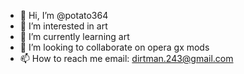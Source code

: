 - 👋 Hi, I’m @potato364
- 👀 I’m interested in art
- 🌱 I’m currently learning art
- 💞️ I’m looking to collaborate on opera gx mods
- 📫 How to reach me email: dirtman.243@gmail.com

<!---
potato364/potato364 is a ✨ special ✨ repository because its `README.md` (this file) appears on your GitHub profile.
You can click the Preview link to take a look at your changes.
--->
